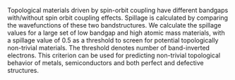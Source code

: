 Topological materials driven by spin-orbit coupling have different bandgaps with/without spin orbit coupling effects. Spillage is calculated by comparing the wavefunctions of these two bandstructures. We calculate the spillage values for a large set of low bandgap and high atomic mass materials, with a spillage value of 0.5 as a threshold to screen for potential topologically non-trivial materials. The threshold denotes number of band-inverted electrons. This criterion can be used for predicting non-trivial topological behavior of metals, semiconductors and both perfect and defective structures.
